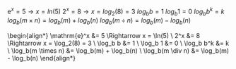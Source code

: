 $\mathrm{e}^x = 5  \rightarrow  x = ln(5)$
$2^x = 8  \rightarrow  x = log_2(8) = 3$
$log_bb = 1$
$log_b1 = 0$
$log_bb^k = k$
$log_b(m \times n) = log_b(m) + log_b(n)$
$log_b(m \div n) = log_b(m) - log_b(n)$


\begin{align*}
\mathrm{e}^x &= 5 \Rightarrow x = \ln(5) \\
2^x &= 8 \Rightarrow x = \log_2(8) = 3 \\
\log_b b &= 1 \\
\log_b 1 &= 0 \\
\log_b b^k &= k \\
\log_b(m \times n) &= \log_b(m) + \log_b(n) \\
\log_b(m \div n) &= \log_b(m) - \log_b(n)
\end{align*}
